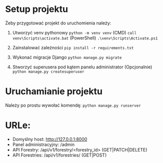# Setup projektu

Żeby przygotować projekt do uruchomienia należy:

1. Utworzyć venv pythonowy
`python -m venv venv`
(CMD) `call venv\Scripts\activate.bat`
(PowerShell) `.\venv\Scripts\Activate.ps1`

2. Zainstalować zależności
`pip install -r requirements.txt`

3. Wykonać migracje Django
`python manage.py migrate`

4. Stworzyć superusera pod kątem panelu administrator (Opcjonalnie)
`python manage.py createsuperuser`



# Uruchamianie projektu

Należy po prostu wywołać komendę:
`python manage.py runserver`



# URLe:
* Domyślny host: http://127.0.0.1:8000
* Panel administracyjny: /admin
* API Forestry: /api/v1/forestry/<forestry_id>   (GET|PATCH|DELETE)
* API Forestries: /api/v1/forestries/    (GET|POST)